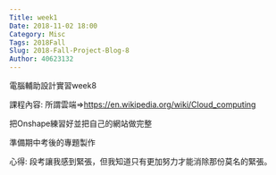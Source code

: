 ```yaml
---
Title: week1
Date: 2018-11-02 18:00
Category: Misc
Tags: 2018Fall
Slug: 2018-Fall-Project-Blog-8
Author: 40623132
---
```


電腦輔助設計實習week8

<!-- PELICAN_END_SUMMARY -->

課程內容:
所謂雲端=>https://en.wikipedia.org/wiki/Cloud_computing

把Onshape練習好並把自己的網站做完整

準備期中考後的專題製作

心得:
段考讓我感到緊張，但我知道只有更加努力才能消除那份莫名的緊張。